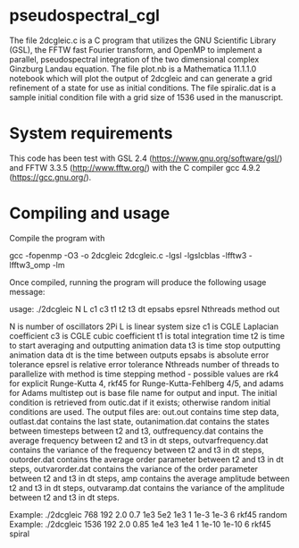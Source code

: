 # pseudospectral_cgl 
The file 2dcgleic.c is a C program that utilizes the GNU Scientific Library (GSL), the FFTW fast Fourier transform, 
and OpenMP to implement a parallel, pseudospectral integration of the two dimensional complex Ginzburg 
Landau equation. The file plot.nb is a Mathematica 11.1.1.0 notebook which will plot the output of 2dcgleic and can generate 
a grid refinement of a state for use as initial conditions. The file spiralic.dat is a sample initial condition file with
a grid size of 1536 used in the manuscript.

# System requirements
This code has been test with GSL 2.4 (https://www.gnu.org/software/gsl/) and FFTW 3.3.5 (http://www.fftw.org/) 
with the C compiler gcc 4.9.2 (https://gcc.gnu.org/).  

# Compiling and usage
Compile the program with

gcc -fopenmp -O3 -o 2dcgleic 2dcgleic.c -lgsl -lgslcblas -lfftw3 -lfftw3_omp -lm
  
Once compiled, running the program will produce the following usage message:

usage: ./2dcgleic N L c1 c3 t1 t2 t3 dt epsabs epsrel Nthreads method out 

N is number of oscillators 
2Pi L is linear system size 
c1 is CGLE Laplacian coefficient 
c3 is CGLE cubic coefficient 
t1 is total integration time 
t2 is time to start averaging and outputting animation data 
t3 is time stop outputting animation data 
dt is the time between outputs 
epsabs is absolute error tolerance 
epsrel is relative error tolerance 
Nthreads number of threads to parallelize with
method is time stepping method - possible values are rk4 for explicit Runge-Kutta 4, rkf45 for Runge-Kutta-Fehlberg 4/5, and adams for Adams multistep
out is base file name for output and input.  The initial condition is retrieved from outic.dat if it exists; otherwise random initial conditions are used. The output files are: out.out contains time step data, outlast.dat contains the last state, outanimation.dat contains the states between timesteps between t2 and t3, outfrequency.dat contains the average frequency between t2 and t3 in dt steps, outvarfrequency.dat contains the variance of the frequency between t2 and t3 in dt steps, outorder.dat contains the average order parameter between t2 and t3 in dt steps, outvarorder.dat contains the variance of the order parameter between t2 and t3 in dt steps, amp contains the average amplitude between t2 and t3 in dt steps, outvaramp.dat contains the variance of the amplitude between t2 and t3 in dt steps. 

Example: ./2dcgleic 768 192 2.0 0.7 1e3 5e2 1e3 1 1e-3 1e-3 6 rkf45 random 
Example: ./2dcgleic 1536 192 2.0 0.85 1e4 1e3 1e4 1 1e-10 1e-10 6 rkf45 spiral
